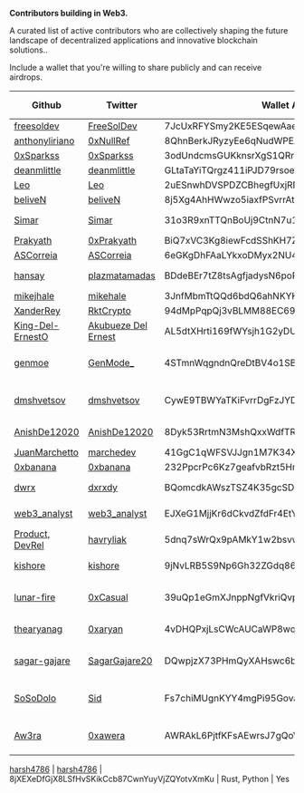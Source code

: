 **Contributors building in Web3.**
<p>A curated list of active contributors who are collectively shaping the future landscape of decentralized applications and innovative blockchain solutions.. </p> 

<p>Include a wallet that you're willing to share publicly and can receive airdrops.</p>

Github | Twitter | Wallet Address | Languages | Available for Hire 
--- | --- | --- | --- | ---
[freesoldev](https://github.com/FreeSolDev) | [FreeSolDev](https://twitter.com/FreeSolGamesDev) | 7JcUxRFYSmy2KE5ESqewAae2STTLgU5KzyVZo657iFU5 | JS,Rust,html,css | No
[anthonyliriano](https://github.com/anthonyliriano) | [0xNullRef](https://twitter.com/0xNullRef) | 8QhnBerkJRyzyEe6qNudWPEAoGFHvE7V2xTPJxDyNdkh | Rust, Typescript | No
[0xSparkss](https://github.com/0xSparkss) | [0xSparkss](https://twitter.com/0xSparkss) | 3odUndcmsGUKknsrXgS1QRrWCXSgTrs5EgkJWvNuFK1Z | Rust, Typescript | No
[deanmlittle](https://github.com/deanmlittle) | [deanmlittle](https://twitter.com/deanmlittle) | GLtaTaYiTQrgz411iPJD79rsoee59HhEy18rtRdrhEUJ | Rust, Typescript | No
[Leo](https://github.com/L0STE) | [Leo](https://twitter.com/L0STE_) | 2uESnwhDVSPDZCBhegfUxjRNs5vxLh243QpyMGPmda88 | Rust, Typescript | Yes
[beliveN](https://github.com/belivenn) | [beliveN](https://twitter.com/L0STE_) | 8j5Xg4AhHWwzo5iaxfPSvrrAtgwHqCF8VLzjs6rFhEtN | Rust| Yes
[Simar](https://github.com/SimardeepSingh-zsh) | [Simar](https://twitter.com/simar_cloud) | 31o3R9xnTTQnBoUj9CtnN7u1T53pTnXQGh | Python, Javascript, HTML , CSS, Typescript | Yes 
[Prakyath](https://github.com/PrakyathReddy) | [0xPrakyath](https://twitter.com/0xPrakyath) | BiQ7xVC3Kg8iewFcdSShKH7ZLBm6x21kKzKvTrfEPpRd | Rust, Typescript | Yes
[ASCorreia](https://github.com/ASCorreia) | [ASCorreia](https://twitter.com/andrescorreia) | 6eGKgDhFAaLYkxoDMyx2NU4RyrSKfCXdRmqtjT7zodxQ | Rust, Typescript | No
[hansay](https://github.com/hansay) | [plazmatamadas](https://twitter.com/plazmatamadas) | BDdeBEr7tZ8tsAgfjadysN6poRpRM1DZGiaQ9LquhJVe | Rust (Anchor), Typescript, React, PHP | Yes  
[mikejhale](https://github.com/mikejhale) | [mikehale](https://twitter.com/mikehale) | 3JnfMbmTtQQd6bdQ6ahNKYKdq4ujgMNbGaQpWZwQYqWh | Rust, Typescript | Yes
[XanderRey](https://github.com/XanderRey) | [RktCrypto](https://twitter.com/RktCrypto) | 94dMpPqpQj3vBLMM88EC69D4SS5EeS972eeNyLvBwfUA | Python, C#, C++ | Yes
[King-Del-ErnestO](https://github.com/King-Del-ErnestO) | [Akubueze Del Ernest](https://twitter.com/AkubuezeErnest) | AL5dtXHrti169fWYsjh1G2yDUUzqkmkFHz5BZvMcqjw9 | Python, Solidity, JS | Yes
[genmoe](https://github.com/genmoe) | [GenMode_](https://x.com/GenMode_) | 4STmnWqgndnQreDtBV4o1SB9FN7zj4CBT4FHLPquj9V7 | C++, Rust (Anchor), Typescript, React, JavaScript, CSS, PHP | No
[dmshvetsov](https://github.com/dmshvetsov) | [dmshvetsov](https://twitter.com/dmshvetsov) | CywE9TBWYaTKiFvrrDgFzJYDBHg9VL2pCEVin2qhSDZM | Typescript, React, Node.js, Rust, Move, UI/UX, Product | Yes
[AnishDe12020](https://github.com/AnishDe12020) | [AnishDe12020](https://twitter.com/AnishDe12020) | 8Dyk53RrtmN3MshQxxWdfTRco9sQJzUHSqkUg8chbe88 | Typescript, Rust (Anchor), Go, React | No
[JuanMarchetto](https://github.com/JuanMarchetto) | [marchedev](https://twitter.com/marchedev) | 41GgC1qWFSVJJgn1M7K34X4bY2bd9WTyy6J4iYpa3YCE | Rust, Typescript | Yes
[0xbanana](https://github.com/echohtp) | [0xbanana](https://twitter.com/0xbanana) | 232PpcrPc6Kz7geafvbRzt5HnHP4kX88yvzUCN69WXQC | Typescript | No
[dwrx](https://github.com/dwrx) | [dxrxdy](https://twitter.com/dxrxdy) | BQomcdkAWszTSZ4K35gcSDh3bSkUZaFvF9k8xdC3n5wB | Rust, Node.js, Typescript, React | No
[web3_analyst](https://github.com/jhuhnke) | [web3_analyst](https://twitter.com/web3_analyst) | EJXeG1MjjKr6dCkvdZfdFr4EtYo7XCciMKh8oynLTQis | Rust, Typescript, React, Python, SQL | Yes
[Product, DevRel](https://github.com/MykolaHavryliak) | [havryliak](https://twitter.com/nick_havryliak) | 5dnq7sWrQx9pAMkY1w2bsvw9F95idS6CS6x66w4bqh8L | Rust, Typescript | No 
[kishore](https://github.com/saikishore222) | [kishore](https://twitter.com/chsk_kishore)  | 9jNvLRB5S9Np6Gh32ZGdq86zTFLkinjSkge6g5TUPkwE | Rust, Typescript,React,Flutter| Yes
[lunar-fire](https://github.com/lunar-fire) | [0xCasual](https://twitter.com/0xCasual) | 39uQp1eGmXJnppNgfVkriQvpzCNjnkSagnWAuRUsQeZs | Python, Golang, Typescript, Rust, React, Svelte | No
[thearyanag](https://github.com/thearyanag) | [0xaryan](https://twitter.com/_0xaryan) | 4vDHQPxjLsCWcAUCaWP8wqLFvv35FTCQZFf31nHCCCkF | Python, Typescript, Rust | Yes
[sagar-gajare](http://github.com/sagargajare/) | [SagarGajare20](https://twitter.com/SagarGajare20) | DQwpjzX73PHmQyXAHswc6bebove82ECRsPFD2wVC6fkb | Python, Rust, Typescript, Javascript, React, Nextjs, CSS | Yes
[SoSoDolo](https://github.com/sosodolo) | [Sid](https://twitter.com/so_so_dolo) | Fs7chiMUgnKYY4mgPi95GovagxSYRYJkmWiFtL5dKCNJ | Typescript, Node, React, SolidJS, GO, UI/UX | Yes
[Aw3ra](https://github.com/aw3ra) | [0xawera](https://twitter.com/0xawera) | AWRAkL6PjtfKFsAEwrsJ7gQoVztThTwj3Uh4tDnLNQhN | Python, Javascript, Typescript, React, Svelte | Yes

[harsh4786](https://github.com/harsh4786) | [harsh4786](https://twitter.com/harsh4786) | 8jXEXeDfGjX8LSfHvSKikCcb87CwnYuyVjZQYotvXmKu | Rust, Python | Yes
